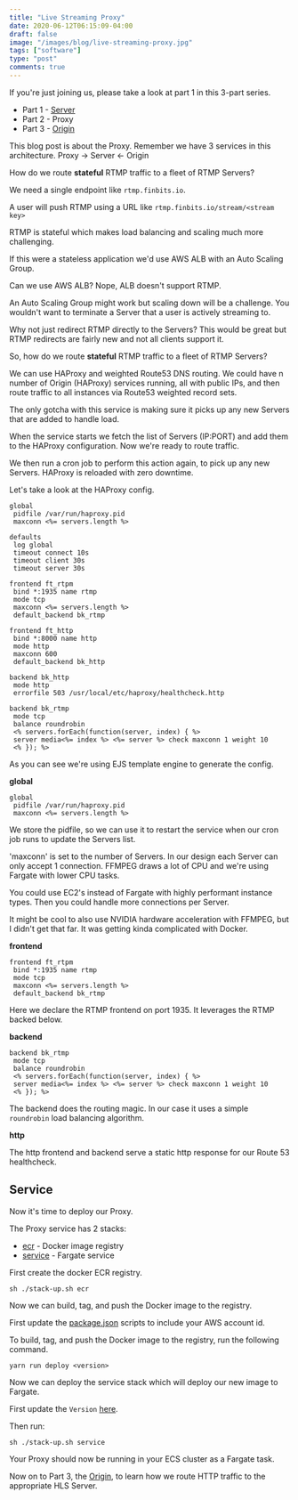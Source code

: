 ```yaml
---
title: "Live Streaming Proxy"
date: 2020-06-12T06:15:09-04:00
draft: false
image: "/images/blog/live-streaming-proxy.jpg"
tags: ["software"]
type: "post"
comments: true
---
```


If you're just joining us, please take a look at part 1 in this 3-part series.

- Part 1 - [Server](/blog/live-streaming-server)
- Part 2 - Proxy
- Part 3 - [Origin](/blog/live-streaming-origin)

This blog post is about the Proxy.  Remember we have 3 services in this architecture.  Proxy -> Server <- Origin

How do we route __stateful__ RTMP traffic to a fleet of RTMP Servers?

We need a single endpoint like `rtmp.finbits.io`.

A user will push RTMP using a URL like `rtmp.finbits.io/stream/<stream key>`

RTMP is stateful which makes load balancing and scaling much more challenging.  

If this were a stateless application we'd use AWS ALB with an Auto Scaling Group.

Can we use AWS ALB?  Nope, ALB doesn't support RTMP.

An Auto Scaling Group might work but scaling down will be a challenge.  You wouldn't want to terminate a Server that a user is actively streaming to.

Why not just redirect RTMP directly to the Servers?  This would be great but RTMP redirects are fairly new and not all clients support it.

So, how do we route __stateful__ RTMP traffic to a fleet of RTMP Servers?

We can use HAProxy and weighted Route53 DNS routing.  We could have n number of Origin (HAProxy) services running, all with public IPs, and then route traffic to all instances via Route53 weighted record sets.

The only gotcha with this service is making sure it picks up any new Servers that are added to handle load.

When the service starts we fetch the list of Servers (IP:PORT) and add them to the HAProxy configuration.  Now we're ready to route traffic.

We then run a cron job to perform this action again, to pick up any new Servers.  HAProxy is reloaded with zero downtime.

Let's take a look at the HAProxy config.

```
global
 pidfile /var/run/haproxy.pid
 maxconn <%= servers.length %>

defaults
 log global
 timeout connect 10s
 timeout client 30s
 timeout server 30s

frontend ft_rtpm
 bind *:1935 name rtmp
 mode tcp
 maxconn <%= servers.length %>
 default_backend bk_rtmp

frontend ft_http
 bind *:8000 name http
 mode http
 maxconn 600
 default_backend bk_http

backend bk_http
 mode http
 errorfile 503 /usr/local/etc/haproxy/healthcheck.http

backend bk_rtmp 
 mode tcp
 balance roundrobin
 <% servers.forEach(function(server, index) { %>
 server media<%= index %> <%= server %> check maxconn 1 weight 10
 <% }); %>
```

As you can see we're using EJS template engine to generate the config.

__global__
```
global
 pidfile /var/run/haproxy.pid
 maxconn <%= servers.length %>
```
We store the pidfile, so we can use it to restart the service when our cron job runs to update the Servers list.

'maxconn' is set to the number of Servers.  In our design each Server can only accept 1 connection.  FFMPEG draws a lot of CPU and we're using Fargate with lower CPU tasks.  

You could use EC2's instead of Fargate with highly performant instance types.  Then you could handle more connections per Server.

It might be cool to also use NVIDIA hardware acceleration with FFMPEG, but I didn't get that far.  It was getting kinda complicated with Docker.

__frontend__
```
frontend ft_rtpm
 bind *:1935 name rtmp
 mode tcp
 maxconn <%= servers.length %>
 default_backend bk_rtmp
```
Here we declare the RTMP frontend on port 1935.  It leverages the RTMP backed below.

__backend__
```
backend bk_rtmp 
 mode tcp
 balance roundrobin
 <% servers.forEach(function(server, index) { %>
 server media<%= index %> <%= server %> check maxconn 1 weight 10
 <% }); %>
```
The backend does the routing magic.  In our case it uses a simple `roundrobin` load balancing algorithm.

__http__

The http frontend and backend serve a static http response for our Route 53 healthcheck.

## Service

Now it's time to deploy our Proxy.

The Proxy service has 2 stacks:

- [ecr](https://github.com/rgfindl/live-streaming-server/blob/master/proxy/stacks/ecr.stack.yml) - Docker image registry
- [service](https://github.com/rgfindl/live-streaming-server/blob/master/proxy/stacks/service.stack.yml) - Fargate service

First create the docker ECR registry.

```
sh ./stack-up.sh ecr
```

Now we can build, tag, and push the Docker image to the registry.  

First update the [package.json](https://github.com/rgfindl/live-streaming-server/blob/master/proxy/package.json#L9-L13) scripts to include your AWS account id.

To build, tag, and push the Docker image to the registry, run the following command.

```
yarn run deploy <version>
```

Now we can deploy the service stack which will deploy our new image to Fargate.

First update the `Version` [here](https://github.com/rgfindl/live-streaming-server/blob/master/proxy/stacks/stack-up.sh#L21).

Then run:

```
sh ./stack-up.sh service
```

Your Proxy should now be running in your ECS cluster as a Fargate task.  

Now on to Part 3, the [Origin](/blog/live-streaming-origin), to learn how we route HTTP traffic to the appropriate HLS Server.